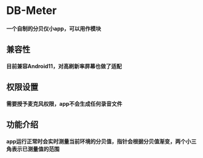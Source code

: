 # DB-Meter
#### 一个自制的分贝仪小app，可以用作模块
## 兼容性
#### 目前兼容Android11，对高刷新率屏幕也做了适配
## 权限设置
#### 需要授予麦克风权限，app不会生成任何录音文件
## 功能介绍
#### app运行正常时会实时测量当前环境的分贝值，指针会根据分贝值渐变，两个小三角表示已测量值的范围
